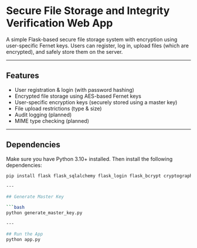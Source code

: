 # Secure File Storage and Integrity Verification Web App

A simple Flask-based secure file storage system with encryption using user-specific Fernet keys. Users can register, log in, upload files (which are encrypted), and safely store them on the server.

---

## Features

- User registration & login (with password hashing)
- Encrypted file storage using AES-based Fernet keys
- User-specific encryption keys (securely stored using a master key)
- File upload restrictions (type & size)
- Audit logging (planned)
- MIME type checking (planned)

---

## Dependencies

Make sure you have Python 3.10+ installed. Then install the following dependencies:

```bash
pip install flask flask_sqlalchemy flask_login flask_bcrypt cryptography

---

## Generate Master Key

```bash
python generate_master_key.py

---

## Run the App
python app.py